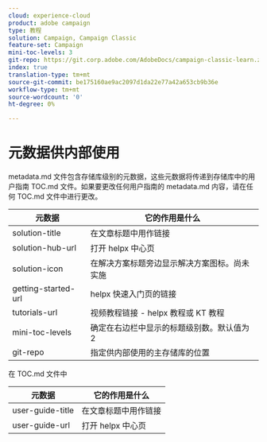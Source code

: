 ```yaml
---
cloud: experience-cloud
product: adobe campaign
type: 教程
solution: Campaign, Campaign Classic
feature-set: Campaign
mini-toc-levels: 3
git-repo: https://git.corp.adobe.com/AdobeDocs/campaign-classic-learn.zh-Hans
index: true
translation-type: tm+mt
source-git-commit: be175160ae9ac2097d1da22e77a42a653cb9b36e
workflow-type: tm+mt
source-wordcount: '0'
ht-degree: 0%

---
```



# 元数据供内部使用

metadata.md 文件包含存储库级别的元数据，这些元数据将传递到存储库中的用户指南 TOC.md 文件。如果要更改任何用户指南的 metadata.md 内容，请在任何 TOC.md 文件中进行更改。

| 元数据 | 它的作用是什么 |
|--- |--- |
| solution-title | 在文章标题中用作链接 |
| solution-hub-url | 打开 helpx 中心页 |
| solution-icon | 在解决方案标题旁边显示解决方案图标。尚未实施 |
| getting-started-url | helpx 快速入门页的链接 |
| tutorials-url | 视频教程链接 - helpx 教程或 KT 教程 |
| mini-toc-levels | 确定在右边栏中显示的标题级别数。默认值为 2 |
| git-repo | 指定供内部使用的主存储库的位置 |

在 TOC.md 文件中

| 元数据 | 它的作用是什么 |
|--- |--- |
| user-guide-title | 在文章标题中用作链接 |
| user-guide-url | 打开 helpx 中心页 |
